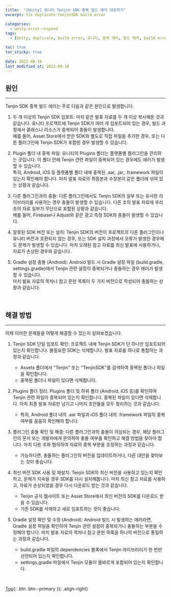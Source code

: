 ```yaml
---
title:  "[Unity] 유니티 Tenjin SDK 중복 빌드 에러 대응하기"
excerpt: fix duplicate-tenjinSDK build error

categories:
  - unity-error-respond
tags:
  - [Unity, duplicate, build error, 유니티, 중복 에러, 빌드 에러, build error]

toc: true
toc_sticky: true
 
date: 2022-08-10
last_modified_at: 2022-08-10
---
```


## 원인
---

Tenjin SDK 중복 빌드 에러는 주로 다음과 같은 원인으로 발생합니다.

1. 두 개 이상의 Tenjin SDK 임포트: 마치 같은 발표 자료를 두 개 이상 복사해둔 것과 같습니다. 유니티 프로젝트에 Tenjin SDK가 여러 개 임포트되어 있는 경우, 빌드 과정에서 클래스나 리소스가 중복되어 충돌이 발생합니다. <br>예를 들어, Asset Store에서 받은 SDK와 별도로 직접 파일을 추가한 경우, 또는 다른 플러그인에 Tenjin SDK가 포함된 경우 발생할 수 있습니다.<br>

2. Plugin 폴더 내 중복 파일: 유니티의 Plugins 폴더는 플랫폼별 플러그인을 관리하는 곳입니다. 이 폴더 안에 Tenjin 관련 파일이 중복되어 있는 경우에도 에러가 발생할 수 있습니다. <br>특히, Android, iOS 등 플랫폼별 폴더 내에 중복된 .aar, .jar, .framework 파일이 있는지 확인해야 합니다. 마치 발표 자료의 최종본과 수정본이 같은 폴더에 섞여 있는 상황과 같습니다.<br>

3. 다른 플러그인과의 충돌: 다른 플러그인에서도 Tenjin SDK의 일부 또는 유사한 라이브러리를 사용하는 경우 충돌이 발생할 수 있습니다. 다른 조의 발표 자료에 우리 조의 자료 일부가 무단으로 포함된 상황과 같습니다. <br>예를 들어, Firebase나 Adjust와 같은 광고 측정 SDK와 충돌이 발생할 수 있습니다.<br>

4. 잘못된 SDK 버전 또는 설치: Tenjin SDK의 버전이 프로젝트의 다른 플러그인이나 유니티 버전과 호환되지 않는 경우, 또는 SDK 설치 과정에서 오류가 발생한 경우에도 문제가 발생할 수 있습니다. 마치 오래된 참고 자료를 최신 발표에 사용하거나, 자료가 손상된 경우와 같습니다.<br>

5. Gradle 설정 충돌 (Android): Android 빌드 시 Gradle 설정 파일 (build.gradle, settings.gradle)에서 Tenjin 관련 설정이 중복되거나 충돌하는 경우 에러가 발생할 수 있습니다. <br>마치 발표 자료의 목차나 참고 문헌 목록이 두 가지 버전으로 작성되어 충돌하는 상황과 같습니다.

<br>

## 해결 방법
---
이제 이러한 문제들을 어떻게 해결할 수 있는지 살펴보겠습니다.

1. Tenjin SDK 단일 임포트 확인: 프로젝트 내에 Tenjin SDK가 단 하나만 임포트되어 있는지 확인합니다. 불필요한 SDK는 삭제합니다. 발표 자료를 하나로 통합하는 과정과 같습니다.
    * Assets 폴더에서 "Tenjin" 또는 "TenjinSDK"를 검색하여 중복된 폴더나 파일을 확인합니다.
    * 중복된 폴더나 파일이 있다면 삭제합니다.

2. Plugins 폴더 정리: Plugins 폴더 및 하위 폴더 (Android, iOS 등)를 확인하여 Tenjin 관련 파일이 중복되어 있는지 확인합니다. 중복된 파일이 있다면 삭제합니다. 마치 최종 발표 자료만 남기고 나머지 초안들을 모두 정리하는 것과 같습니다.
    * 특히, Android 폴더 내의 .aar 파일과 iOS 폴더 내의 .framework 파일의 중복 여부를 꼼꼼히 확인해야 합니다.

3. 플러그인 충돌 확인 및 해결: 다른 플러그인과의 충돌이 의심되는 경우, 해당 플러그인의 문서 또는 개발자에게 문의하여 충돌 여부를 확인하고 해결 방법을 찾아야 합니다. 마치 다른 조와 협의하여 자료의 중복 부분을 조정하는 과정과 같습니다.
    * 가능하다면, 충돌하는 플러그인의 버전을 업데이트하거나, 다른 대안을 찾아보는 것이 좋습니다.

4. 최신 버전 SDK 사용 및 재설치: Tenjin SDK의 최신 버전을 사용하고 있는지 확인하고, 문제가 지속될 경우 SDK를 다시 설치해봅니다. 마치 최신 참고 자료를 사용하고, 자료가 손상되었을 경우 다시 다운로드 받는 것과 같습니다.
    * Tenjin 공식 웹사이트 또는 Asset Store에서 최신 버전의 SDK를 다운로드 받을 수 있습니다.
    * 기존 SDK를 삭제하고 새로 임포트하는 것이 좋습니다.

5. Gradle 설정 확인 및 수정 (Android): Android 빌드 시 발생하는 에러라면, Gradle 설정 파일을 확인하여 Tenjin 관련 설정이 중복되거나 충돌하는 부분을 수정해야 합니다. 마치 발표 자료의 목차나 참고 문헌 목록을 하나의 버전으로 통일하는 과정과 같습니다.
    * build.gradle 파일의 dependencies 블록에서 Tenjin 라이브러리가 한 번만 선언되어 있는지 확인합니다.
    * settings.gradle 파일에서 Tenjin 모듈이 올바르게 포함되어 있는지 확인합니다.

<br> 

[Top](#){: .btn .btn--primary }{: .align-right}